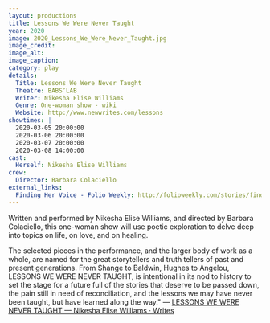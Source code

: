 ```yaml
---
layout: productions
title: Lessons We Were Never Taught
year: 2020
image: 2020_Lessons_We_Were_Never_Taught.jpg
image_credit: 
image_alt:
image_caption:
category: play
details:
  Title: Lessons We Were Never Taught
  Theatre: BABS’LAB
  Writer: Nikesha Elise Williams
  Genre: One-woman show - wiki
  Website: http://www.newwrites.com/lessons
showtimes: |
  2020-03-05 20:00:00
  2020-03-06 20:00:00
  2020-03-07 20:00:00
  2020-03-08 14:00:00
cast:
  Herself: Nikesha Elise Williams
crew:
  Director: Barbara Colaciello
external_links:
  Finding Her Voice - Folio Weekly: http://folioweekly.com/stories/finding-her-voice,22187
---
```

Written and performed by Nikesha Elise Williams, and directed by Barbara Colaciello, this one-woman show will use poetic exploration to delve deep into topics on life, on love, and on healing. 

The selected pieces in the performance, and the larger body of work as a whole, are named for the great storytellers and truth tellers of past and present generations. From Shange to Baldwin, Hughes to Angelou, LESSONS WE WERE NEVER TAUGHT, is intentional in its nod to history to set the stage for a future full of the stories that deserve to be passed down, the pain still in need of reconciliation, and the lessons we may have never been taught, but have learned along the way." — [LESSONS WE WERE NEVER TAUGHT — Nikesha Elise Williams · Writes](http://www.newwrites.com/lessons)
